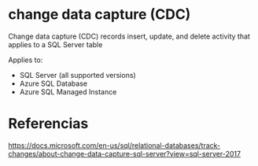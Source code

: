 # change data capture (CDC)


Change data capture (CDC) records insert, update, and delete activity that applies to a SQL Server table

Applies to: 
- SQL Server (all supported versions)
- Azure SQL Database 
- Azure SQL Managed Instance


# Referencias


https://docs.microsoft.com/en-us/sql/relational-databases/track-changes/about-change-data-capture-sql-server?view=sql-server-2017
